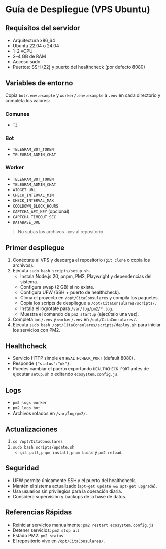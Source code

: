﻿# Guía de Despliegue (VPS Ubuntu)

## Requisitos del servidor
- Arquitectura x86_64
- Ubuntu 22.04 o 24.04
- 1–2 vCPU
- 2–4 GB de RAM
- Acceso sudo
- Puertos: SSH (22) y puerto del healthcheck (por defecto 8080)

## Variables de entorno
Copia `bot/.env.example` y `worker/.env.example` a `.env` en cada directorio y completa los valores:

### Comunes
- `TZ`

### Bot
- `TELEGRAM_BOT_TOKEN`
- `TELEGRAM_ADMIN_CHAT`

### Worker
- `TELEGRAM_BOT_TOKEN`
- `TELEGRAM_ADMIN_CHAT`
- `WIDGET_URL`
- `CHECK_INTERVAL_MIN`
- `CHECK_INTERVAL_MAX`
- `COOLDOWN_BLOCK_HOURS`
- `CAPTCHA_API_KEY` (opcional)
- `CAPTCHA_TIMEOUT_SEC`
- `DATABASE_URL`

> No subas los archivos `.env` al repositorio.

## Primer despliegue
1. Conéctate al VPS y descarga el repositorio (`git clone` o copia los archivos).
2. Ejecuta `sudo bash scripts/setup.sh`.
   - Instala Node.js 20, pnpm, PM2, Playwright y dependencias del sistema.
   - Configura swap (2 GB) si no existe.
   - Configura UFW (SSH + puerto de healthcheck).
   - Clona el proyecto en `/opt/CitaConsulares` y compila los paquetes.
   - Copia los scripts de despliegue a `/opt/CitaConsulares/scripts/`.
   - Instala el logrotate para `/var/log/pm2/*.log`.
   - Muestra el comando de `pm2 startup` (ejecútalo una vez).
3. Completa `bot/.env` y `worker/.env` en `/opt/CitaConsulares/`.
4. Ejecuta `sudo bash /opt/CitaConsulares/scripts/deploy.sh` para iniciar los servicios con PM2.

## Healthcheck
- Servicio HTTP simple en `HEALTHCHECK_PORT` (default 8080).
- Responde `{"status":"ok"}`.
- Puedes cambiar el puerto exportando `HEALTHCHECK_PORT` antes de ejecutar `setup.sh` o editando `ecosystem.config.js`.

## Logs
- `pm2 logs worker`
- `pm2 logs bot`
- Archivos rotados en `/var/log/pm2/`.

## Actualizaciones
1. `cd /opt/CitaConsulares`
2. `sudo bash scripts/update.sh`
   - `git pull`, `pnpm install`, `pnpm build` y `pm2 reload`.

## Seguridad
- UFW permite únicamente SSH y el puerto del healthcheck.
- Mantén el sistema actualizado (`apt-get update && apt-get upgrade`).
- Usa usuarios sin privilegios para la operación diaria.
- Considera supervisión y backups de la base de datos.

## Referencias Rápidas
- Reiniciar servicios manualmente: `pm2 restart ecosystem.config.js`
- Detener servicios: `pm2 stop all`
- Estado PM2: `pm2 status`
- El repositorio vive en `/opt/CitaConsulares/`.
